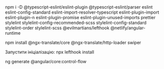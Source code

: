 npm i -D @typescript-eslint/eslint-plugin @typescript-eslint/parser eslint eslint-config-standard eslint-import-resolver-typescript eslint-plugin-import eslint-plugin-n eslint-plugin-promise eslint-plugin-unused-imports prettier stylelint stylelint-config-recommended-scss stylelint-config-standard stylelint-order stylelint-scss @evilmartians/lefthook @netlify/angular-runtime

npm install @ngx-translate/core @ngx-translate/http-loader swiper

Запустити ініціалізацію:
npx lefthook install

ng generate @angular/core:control-flow
